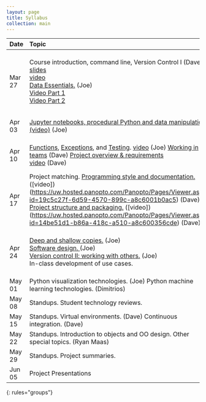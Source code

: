 ```yaml
---
layout: page
title: Syllabus
collection: main
---
```


| Date      | Topic                                                         | References       | Assignment     |
|:----------|:----------------|:---------------|:-------------------|
|Mar 27     | Course introduction, command line, Version Control I (Dave)<br>[slides](https://github.com/UWSEDS/LectureNotes-Spring2018/blob/master/01-Course-Introduction-And-Data-Essentials.ppt?raw=true)<br>[video](https://uw.hosted.panopto.com/Panopto/Pages/Viewer.aspx?id=7f0f93e4-1fce-45d1-b126-a8b100095e22)<br> [Data Essentials.](https://github.com/UWSEDS/LectureNotes/tree/master/Data-Essentials) (Joe)<br> [Video Part 1](https://uw.hosted.panopto.com/Panopto/Pages/Viewer.aspx?id=8a0512e5-b7b4-4900-b7be-a8b1002fdb3a)<br> [Video Part 2](https://uw.hosted.panopto.com/Panopto/Pages/Viewer.aspx?id=23364b1c-36b5-41c9-9cdf-a8b100358db4)      | [bash command reference](https://github.com/UWDIRECT/UWDIRECT.github.io/raw/master/Wi18_content/SEDS/CSE%20390%20Bash%20Command%20Reference.pdf)<br>[GitHub lesson](http://swcarpentry.github.io/git-novice/)<br>[Youtube trending data](https://github.com/UWSEDS/uwseds.github.io/blob/master/data/youtube-new.zip?raw=true)         | [Homework 1](https://classroom.github.com/a/LzpGBykH)<br>[how to submit video](https://uw.hosted.panopto.com/Panopto/Pages/Viewer.aspx?id=050b4d5b-94b1-41ec-842d-a8b8000113b0)  |
|Apr 03     | [Jupyter notebooks, procedural Python and data manipulations](https://github.com/UWSEDS/LectureNotes/blob/master/02-Python-and-Data/Lecture-Python-And-Data-Spring-2018.ipynb) [(video)](https://uw.hosted.panopto.com/Panopto/Pages/Viewer.aspx?id=05e2e1c2-79dc-49fa-9fa7-a8b80006ea22) (Joe)  | [Python Data Science Handbook](https://jakevdp.github.io/PythonDataScienceHandbook/)                  | [Homework 2](https://classroom.github.com/a/PFKDDIJM) |
|Apr 10     | [Functions](https://github.com/UWSEDS/LectureNotes/blob/master/Python%20Functions.ipynb), [Exceptions](https://github.com/UWSEDS/LectureNotes/tree/master/Debugging-and-Exceptions), and [Testing](https://github.com/UWSEDS/LectureNotes/blob/master/Unit-Tests/unit-tests.ipynb). [video](https://uw.hosted.panopto.com/Panopto/Pages/Viewer.aspx?id=105ad494-87a1-4db2-b490-a8bf00003e6a) (Joe)  [Working in teams](https://github.com/UWSEDS/LectureNotes-Spring2018/blob/master/03-Working-in-Teams.pptx?raw=true) (Dave)  [Project overview & requirements](https://github.com/UWSEDS/LectureNotes-Spring2018/blob/master/03-Project-overview.pptx?raw=true)<br>[video](https://uw.hosted.panopto.com/Panopto/Pages/Viewer.aspx?id=af61919e-3c3f-46ca-bbb3-a8bf0030d41e) (Dave)   | [Introduction to Test Driven Development](https://medium.freecodecamp.org/learning-to-test-with-python-997ace2d8abe)    | [Homework 3 - Exceptions and testing](https://classroom.github.com/a/SZ4bT-C8)  |
|Apr 17     | Project matching. [Programming style and documentation.](https://github.com/UWSEDS/LectureNotes-Spring2018/blob/master/04.Documentation_and_Style.pptx?raw=true) ([video])(https://uw.hosted.panopto.com/Panopto/Pages/Viewer.aspx?id=19c5c27f-6d59-4570-899c-a8c6001b0ac5) (Dave)  [Project structure and packaging.](https://github.com/UWSEDS/LectureNotes-Spring2018/raw/master/05.Project-Structure.pdf) ([video])(https://uw.hosted.panopto.com/Panopto/Pages/Viewer.aspx?id=14be51d1-b86a-418c-a510-a8c600356cde) (Dave) | [Google Python Style Guide](https://google.github.io/styleguide/pyguide.html), [Example Google Style Docstrings](http://sphinxcontrib-napoleon.readthedocs.io/en/latest/example_google.html)          |  [Homework 4](https://classroom.github.com/a/dwzmJmZO)<br>Setup Project Repo    |
|Apr 24     | [Deep and shallow copies.](https://github.com/UWSEDS/LectureNotes/blob/master/Deep-and-Shallow-Copies.ipynb) (Joe) <br> [Software design. ](https://github.com/UWSEDS/LectureNotes/blob/master/Software-Design.ppt) (Joe)  <br> [Version control II: working with others.](https://github.com/UWSEDS/LectureNotes/blob/master/Version_Control_p2.pptx)  (Joe) <br> In-class development of use cases.      | [Overview of Software Design](https://en.wikipedia.org/wiki/Software_design) | Write first draft functional and design specifications for project.  |
|May 01     | Python visualization technologies. (Joe) Python machine learning technologies. (Dimitrios)    | ||
|May 08     | Standups. Student technology reviews.   | ||
|May 15     | Standups. Virtual environments. (Dave) Continuous integration. (Dave)      | ||
|May 22     | Standups. Introduction to objects and OO design. Other special topics. (Ryan Maas)  | ||
|May 29     | Standups. Project summaries.                                            | ||
|Jun 05     | Project Presentations   |
{: rules="groups"}
